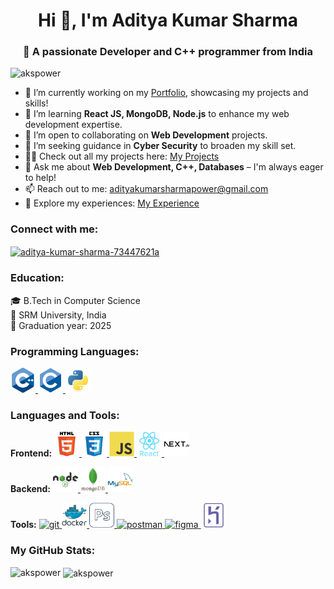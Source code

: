 <h1 align="center">Hi 👋, I'm Aditya Kumar Sharma</h1>
<h3 align="center">🚀 A passionate Developer and C++ programmer from India</h3>

<p align="left"> <img src="https://komarev.com/ghpvc/?username=akspower&label=Profile%20views&color=0e75b6&style=flat" alt="akspower" /> </p>

- 🔭 I’m currently working on my [Portfolio](https://workwithme.netlify.app/), showcasing my projects and skills!
- 🌱 I’m learning **React JS, MongoDB, Node.js** to enhance my web development expertise.
- 👯 I’m open to collaborating on **Web Development** projects.
- 🤝 I’m seeking guidance in **Cyber Security** to broaden my skill set.
- 👨‍💻 Check out all my projects here: [My Projects](https://akspower.github.io/portfolio/)
- 💬 Ask me about **Web Development, C++, Databases** – I'm always eager to help!
- 📫 Reach out to me: [adityakumarsharmapower@gmail.com](mailto:adityakumarsharmapower@gmail.com)
- 📄 Explore my experiences: [My Experience](https://workwithme.netlify.app/)

<h3 align="left">Connect with me:</h3>
<p align="left">
<a href="https://linkedin.com/in/aditya-kumar-sharma-73447621a" target="blank">
<img align="center" src="https://raw.githubusercontent.com/rahuldkjain/github-profile-readme-generator/master/src/images/icons/Social/linked-in-alt.svg" alt="aditya-kumar-sharma-73447621a" height="30" width="40" />
</a>
</p>

<h3 align="left">Education:</h3>
<p align="left">
    🎓 B.Tech in Computer Science<br>
    🏫 SRM University, India<br>
    📅 Graduation year: 2025
</p>

<h3 align="left">Programming Languages:</h3>
<p align="left">
    <a href="https://www.w3schools.com/cpp/" target="_blank" rel="noreferrer"> <img src="https://raw.githubusercontent.com/devicons/devicon/master/icons/cplusplus/cplusplus-original.svg" alt="cplusplus" width="40" height="40"/> </a>
    <a href="https://www.w3schools.com/c/" target="_blank" rel="noreferrer"> <img src="https://raw.githubusercontent.com/devicons/devicon/master/icons/c/c-original.svg" alt="c" width="40" height="40"/> </a>
    <a href="https://www.python.org" target="_blank" rel="noreferrer"> <img src="https://raw.githubusercontent.com/devicons/devicon/master/icons/python/python-original.svg" alt="python" width="40" height="40"/> </a>
</p>

<h3 align="left">Languages and Tools:</h3>
<p align="left">
    <strong>Frontend:</strong> 
    <a href="https://www.w3.org/html/" target="_blank" rel="noreferrer"> <img src="https://raw.githubusercontent.com/devicons/devicon/master/icons/html5/html5-original-wordmark.svg" alt="html5" width="40" height="40"/> </a>
    <a href="https://www.w3schools.com/css/" target="_blank" rel="noreferrer"> <img src="https://raw.githubusercontent.com/devicons/devicon/master/icons/css3/css3-original-wordmark.svg" alt="css3" width="40" height="40"/> </a>
    <a href="https://developer.mozilla.org/en-US/docs/Web/JavaScript" target="_blank" rel="noreferrer"> <img src="https://raw.githubusercontent.com/devicons/devicon/master/icons/javascript/javascript-original.svg" alt="javascript" width="40" height="40"/> </a>
    <a href="https://reactjs.org/" target="_blank" rel="noreferrer"> <img src="https://raw.githubusercontent.com/devicons/devicon/master/icons/react/react-original-wordmark.svg" alt="react" width="40" height="40"/> </a>
    <a href="https://nextjs.org/" target="_blank" rel="noreferrer"> <img src="https://raw.githubusercontent.com/devicons/devicon/master/icons/nextjs/nextjs-original-wordmark.svg" alt="nextjs" width="40" height="40"/> </a>
<!--     <a href="https://ejs.co/" target="_blank" rel="noreferrer"> <img src="https://raw.githubusercontent.com/devicons/devicon/master/icons/ejs/ejs-original.svg" alt="ejs" width="40" height="40"/> </a> -->
</p>
<p align="left">
    <strong>Backend:</strong> 
    <a href="https://nodejs.org" target="_blank" rel="noreferrer"> <img src="https://raw.githubusercontent.com/devicons/devicon/master/icons/nodejs/nodejs-original-wordmark.svg" alt="nodejs" width="40" height="40"/> </a>
    <a href="https://www.mongodb.com/" target="_blank" rel="noreferrer"> <img src="https://raw.githubusercontent.com/devicons/devicon/master/icons/mongodb/mongodb-original-wordmark.svg" alt="mongodb" width="40" height="40"/> </a>
    <a href="https://www.mysql.com/" target="_blank" rel="noreferrer"> <img src="https://raw.githubusercontent.com/devicons/devicon/master/icons/mysql/mysql-original-wordmark.svg" alt="mysql" width="40" height="40"/> </a>
</p>
<p align="left">
    <strong>Tools:</strong> 
    <a href="https://git-scm.com/" target="_blank" rel="noreferrer"> <img src="https://www.vectorlogo.zone/logos/git-scm/git-scm-icon.svg" alt="git" width="40" height="40"/> </a>
    <a href="https://www.docker.com/" target="_blank" rel="noreferrer"> <img src="https://raw.githubusercontent.com/devicons/devicon/master/icons/docker/docker-original-wordmark.svg" alt="docker" width="40" height="40"/> </a>
    <a href="https://www.photoshop.com/en" target="_blank" rel="noreferrer"> <img src="https://raw.githubusercontent.com/devicons/devicon/master/icons/photoshop/photoshop-line.svg" alt="photoshop" width="40" height="40"/> </a>
    <a href="https://postman.com" target="_blank" rel="noreferrer"> <img src="https://www.vectorlogo.zone/logos/getpostman/getpostman-icon.svg" alt="postman" width="40" height="40"/> </a>
    <a href="https://www.figma.com/" target="_blank" rel="noreferrer"> <img src="https://www.vectorlogo.zone/logos/figma/figma-icon.svg" alt="figma" width="40" height="40"/> </a>
<!--     <a href="https://www.apachefriends.org/index.html" target="_blank" rel="noreferrer"> <img src="https://raw.githubusercontent.com/devicons/devicon/master/icons/xampp/xampp-original.svg" alt="xampp" width="40" height="40"/> </a> -->
    <a href="https://www.heroku.com/" target="_blank" rel="noreferrer"> <img src="https://raw.githubusercontent.com/devicons/devicon/master/icons/heroku/heroku-original.svg" alt="heroku" width="40" height="40"/> </a>
</p>

<h3 align="left">My GitHub Stats:</h3>
<p><img align="left" src="https://github-readme-stats.vercel.app/api/top-langs?username=akspower&show_icons=true&locale=en&layout=compact" alt="akspower" /></p>
<p>&nbsp;<img align="center" src="https://github-readme-stats.vercel.app/api?username=akspower&show_icons=true&locale=en" alt="akspower" /></p>
